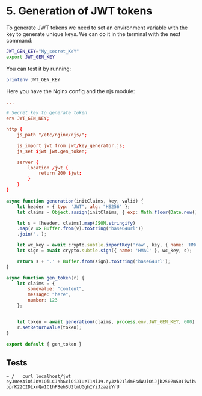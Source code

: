 # 5. Generation of JWT tokens

To generate JWT tokens we need to set an environment variable with the key to generate unique keys. We can do it in the terminal with the next command:

```sh
JWT_GEN_KEY="My_secret_KeY"
export JWT_GEN_KEY
```

You can test it by running:

```sh
printenv JWT_GEN_KEY
```

Here you have the Nginx config and the njs module:

```conf
...

# Secret key to generate token
env JWT_GEN_KEY;

http {
    js_path "/etc/nginx/njs/";

    js_import jwt from jwt/key_generator.js;
    js_set $jwt jwt.gen_token;

    server {
        location /jwt {
            return 200 $jwt;
        }
    }
}
```

```js
async function generation(initClaims, key, valid) {
    let header = { typ: "JWT", alg: "HS256" };
    let claims = Object.assign(initClaims, { exp: Math.floor(Date.now() / 1000) + valid });

    let s = [header, claims].map(JSON.stringify)
    .map(v => Buffer.from(v).toString('base64url'))
    .join('.');

    let wc_key = await crypto.subtle.importKey('raw', key, { name: 'HMAC', hash: 'SHA-256' }, false, [ 'sign' ]);
    let sign = await crypto.subtle.sign({ name: 'HMAC' }, wc_key, s);

    return s + '.' + Buffer.from(sign).toString('base64url');
}

async function gen_token(r) {
    let claims = {
        somevalue: "content",
        message: "here",
        number: 123
    };


    let token = await generation(claims, process.env.JWT_GEN_KEY, 600)
    r.setReturnValue(token);
}

export default { gen_token }
```

## Tests

```
~ /   curl localhost/jwt
eyJ0eXAiOiJKV1QiLCJhbGciOiJIUzI1NiJ9.eyJzb21ldmFsdWUiOiJjb250ZW50IiwibWVzc2FnZSI6ImhlcmUiLCJudW1iZXIiOjEyMywiZXhwIjoxNjc1MjEwNTk1fQ.-pprK22CIDLxnQw1C1hPBehSU2tmUGghIYiJzaziYrU
```
